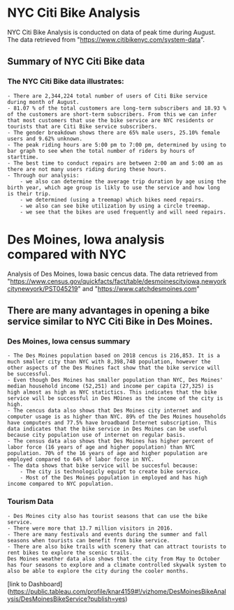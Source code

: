 # NYC Citi Bike Analysis
NYC Citi Bike Analysis is conducted on data of peak time during August. The data retrieved from "https://www.citibikenyc.com/system-data".
## Summary of NYC Citi Bike data 
### The NYC Citi Bike data illustrates:
    - There are 2,344,224 total number of users of Citi Bike service during month of August.
    - 81.07 % of the total customers are long-term subscribers and 18.93 % of the customers are short-term subscribers. From this we can infer that most customers that use the bike service are NYC residents or tourists that are Citi Bike service subscribers. 
    - The gender breakdown shows there are 65% male users, 25.10% female users and 9.62% unknown.
    - The peak riding hours are 5:00 pm to 7:00 pm, determined by using to bar graph to see when the total number of riders by hours of starttime.
    - The best time to conduct repairs are between 2:00 am and 5:00 am as there are not many users riding during these hours. 
    - Through our analysis:
        - we also can determine the average trip duration by age using the birth year, which age group is likly to use the service and how long is their trip. 
        - we determined (using a treemap) which bikes need repairs.
        - we also can see bike utilization by using a circle treemap.
        - we see that the bikes are used frequently and will need repairs.

# Des Moines, Iowa analysis compared with NYC
Analysis of Des Moines, Iowa basic cencus data. The data retrieved from "https://www.census.gov/quickfacts/fact/table/desmoinescityiowa,newyorkcitynewyork/PST045219" and "https://www.catchdesmoines.com"

## There are many advantages in opening a bike service similar to NYC Citi Bike in Des Moines.
### Des Moines, Iowa census summary 
    - The Des Moines population based on 2018 cencus is 216,853. It is a much smaller city than NYC with 8,398,748 population, however the other aspects of the Des Moines fact show that the bike service will be successful. 
    - Even though Des Moines has smaller population than NYC, Des Moines' median household income (52,251) and income per capita (27,325) is high almost as high as NYC statictics. This indicates that the bike service will be successful in Des MOines as the income of the city is high. 
    - The cencus data also shows that Des Moines city internet and computer usage is as higher than NYC. 89% of the Des Moines households have computers and 77.5% have broadband Internet subscription. This data indicates that the bike service in Des Moines can be useful because city population use of internet on regular basis. 
    - The census data also shows that Des Moines has higher percent of labor force (16 years of age and higher population) than NYC population. 70% of the 16 years of age and higher population are employed compared to 64% of labor force in NYC.
    - The data shows that bike service will be succesful because:
        - The city is technologicly equipt to create bike service.
        - Most of the Des Moines population in employed and has high income compared to NYC population. 
### Tourism Data
    - Des Moines city also has tourist seasons that can use the bike service.
    - There were more that 13.7 million visitors in 2016. 
    - There are many festivals and events during the summer and fall seasons when tourists can benefit from bike service.
    - There are also bike trails with scenery that can attract tourists to rent bikes to explore the scenic trails.
    Des Moines weather data also shows that the city from May to October has four seasons to explore and a climate controlled skywalk system to also be able to explore the city during the cooler months.

[link to Dashboard] (https://public.tableau.com/profile/knar4159#!/vizhome/DesMoinesBikeAnalysis/DesMoinesBikeService?publish=yes)